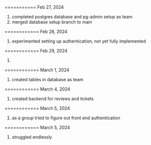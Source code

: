 ===========
Feb 27, 2024

1. completed postgres database and pg-admin setup as team
2. merged database setup branch to main

============
Feb 28, 2024

1. experimented setting up authentication, not yet fully implemented

============
Feb 29, 2024

1.

============
March 1, 2024

1. created tables in database as team

============
March 4, 2024

1. created backend for reviews and tickets

============
March 5, 2024

1. as a group tried to figure out front end authentication

============
March 5, 2024

1. struggled endlessly
